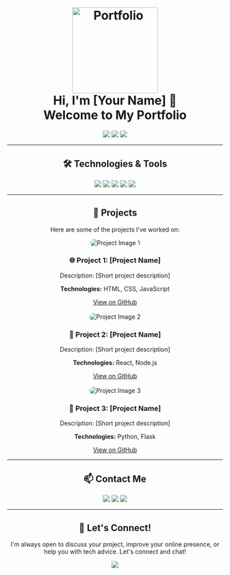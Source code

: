 <h1 align="center">
  <img src="https://source.unsplash.com/200x200/?portfolio,developer" alt="Portfolio" width="200">
  <br>
  Hi, I'm [Your Name] 👋
  <br>
  Welcome to My Portfolio
</h1>

<p align="center">
  <img src="https://img.shields.io/badge/Status-Online-brightgreen?style=for-the-badge">
  <img src="https://img.shields.io/github/followers/your-username?style=for-the-badge">
  <img src="https://img.shields.io/badge/License-MIT-blue?style=for-the-badge">
</p>

---

<h2 align="center">🛠️ Technologies & Tools</h2>
<p align="center">
  <img src="https://img.shields.io/badge/HTML5-E34F26?style=for-the-badge&logo=html5&logoColor=white">
  <img src="https://img.shields.io/badge/CSS3-1572B6?style=for-the-badge&logo=css3&logoColor=white">
  <img src="https://img.shields.io/badge/JavaScript-F7DF1E?style=for-the-badge&logo=javascript&logoColor=black">
  <img src="https://img.shields.io/badge/Node.js-43853D?style=for-the-badge&logo=node.js&logoColor=white">
  <img src="https://img.shields.io/badge/React-61DAFB?style=for-the-badge&logo=react&logoColor=black">
</p>

---

<h2 align="center">💼 Projects</h2>
<p align="center">Here are some of the projects I've worked on:</p>

<div align="center">
  <img src="https://source.unsplash.com/300x200/?code,developer" alt="Project Image 1" style="border-radius: 10px;">
  <h3>🌐 Project 1: [Project Name]</h3>
  <p>Description: [Short project description]</p>
  <p><strong>Technologies:</strong> HTML, CSS, JavaScript</p>
  <a href="https://github.com/your-username/project-repo" target="_blank">View on GitHub</a>
  <br><br>

  <img src="https://source.unsplash.com/300x200/?code,design" alt="Project Image 2" style="border-radius: 10px;">
  <h3>🌟 Project 2: [Project Name]</h3>
  <p>Description: [Short project description]</p>
  <p><strong>Technologies:</strong> React, Node.js</p>
  <a href="https://github.com/your-username/project-repo" target="_blank">View on GitHub</a>
  <br><br>

  <img src="https://source.unsplash.com/300x200/?technology,developer" alt="Project Image 3" style="border-radius: 10px;">
  <h3>🚀 Project 3: [Project Name]</h3>
  <p>Description: [Short project description]</p>
  <p><strong>Technologies:</strong> Python, Flask</p>
  <a href="https://github.com/your-username/project-repo" target="_blank">View on GitHub</a>
</div>

---

<h2 align="center">📫 Contact Me</h2>
<p align="center">
  <a href="mailto:your-email@example.com"><img src="https://img.shields.io/badge/Email-me-red?style=for-the-badge&logo=gmail&logoColor=white"></a>
  <a href="https://linkedin.com/in/your-linkedin"><img src="https://img.shields.io/badge/LinkedIn-me-blue?style=for-the-badge&logo=linkedin&logoColor=white"></a>
  <a href="https://twitter.com/your-twitter"><img src="https://img.shields.io/badge/Twitter-me-1DA1F2?style=for-the-badge&logo=twitter&logoColor=white"></a>
</p>

---

<h2 align="center">🌈 Let's Connect!</h2>
<p align="center">I'm always open to discuss your project, improve your online presence, or help you with tech advice. Let's connect and chat!</p>

<p align="center">
  <img src="https://visitor-badge.glitch.me/badge?page_id=your-username.your-repo-name">
</p>
